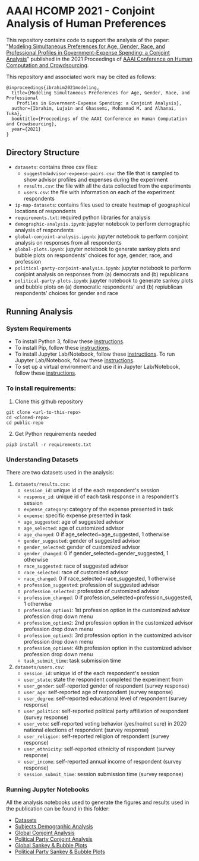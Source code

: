 # AAAI HCOMP 2021 - Conjoint Analysis of Human Preferences
This repository contains code to support the analysis of the paper: "[Modeling Simultaneous Preferences for Age, Gender, Race, and Professional Profiles in Government-Expense Spending: a Conjoint Analysis]()" published in the 2021 Proceedings of [AAAI Conference on Human Computation and Crowdsourcing](https://www.humancomputation.com/).

This repository and associated work may be cited as follows:
```
@inproceedings{ibrahim2021modeling,
  title={Modeling Simultaneous Preferences for Age, Gender, Race, and Professional 
    Profiles in Government-Expense Spending: a Conjoint Analysis},
  author={Ibrahim, Lujain and Ghassemi, Mohammad M. and Alhanai, Tuka},
  booktitle={Proceedings of the AAAI Conference on Human Computation and Crowdsourcing},
  year={2021}
}

```

## Directory Structure
* `datasets`: contains three csv files:
  * `suggestedadvisor-expense-pairs.csv`: the file that is sampled to show advisor profiles and expenses during the experiment
  * `results.csv`: the file with all the data collected from the experiments
  * `users.csv`: the file with information on each of the experiment respondents
* `ip-map-datasets`: contains files used to create heatmap of geographical locations of respondents
* `requirements.txt`: required python libraries for analysis
* `demographic-analysis.ipynb`: jupyter notebook to perform demographic analysis of respondents
* `global-conjoint-analysis.ipynb`: jupyter notebook to perform conjoint analysis on responses from all respondents
* `global-plots.ipynb`: jupyter notebook to generate sankey plots and bubble plots on respondents' choices for age, gender, race, and profession
* `political-party-conjoint-analysis.ipynb`: jupyter notebook to perform conjoint analysis on responses from (a) democrats and (b) republicans
* `political-party-plots.ipynb`: jupyter notebook to generate sankey plots and bubble plots on (a) democratic respondents' and (b) repiublican respondents' choices for gender and race

## Running Analysis
### System Requirements

* To install Python 3, follow these [instructions](https://realpython.com/installing-python/). 
* To install Pip, follow these [instructions](https://pip.pypa.io/en/stable/installing/).
* To install Jupyter Lab/Notebook, follow these [instructions](https://jupyterlab.readthedocs.io/en/stable/getting_started/installation.html). To run Jupyter Lab/Notebook, follow these [instructions](https://jupyter.readthedocs.io/en/latest/running.html). 
* To set up a virtual environment and use it in Jupyter Lab/Notebook, follow these [instructions](https://janakiev.com/blog/jupyter-virtual-envs/).


### To install requirements:

1. Clone this github repository 
```
git clone <url-to-this-repo>
cd <cloned-repo>
cd public-repo
```
2. Get Python requirements needed
```
pip3 install -r requirements.txt
```
### Understanding Datasets
There are two datasets used in the analysis: 
1. `datasets/results.csv`:
    * `session_id`: unique id of the each respondent's session
    * `response_id`: unique id of each task response in a respondent's session
    * `expense_category`: category of the expense presented in task
    * `expense`: specific expense presented in task
    * `age_suggested`: age of suggested advisor
    * `age_selected`: age of customized advisor
    * `age_changed`: 0 if age_selected=age_suggested, 1 otherwise
    * `gender_suggested`: gender of suggested advisor
    * `gender_selected`: gender of customized advisor
    * `gender_changed`: 0 if gender_selected=gender_suggested, 1 otherwise 
    * `race_suggested`: race of suggested advisor
    * `race_selected`: race of customized advisor
    * `race_changed`: 0 if race_selected=race_suggested, 1 otherwise
    * `profession_suggested`: profession of suggested advisor
    * `profession_selected`: profession of customized advisor
    * `profession_changed`: 0 if profession_selected=profession_suggested, 1 otherwise
    * `profession_option1`: 1st profession option in the customized advisor profession drop down menu 
    * `profession_option2`: 2nd profession option in the customized advisor profession drop down menu 
    * `profession_option3`: 3rd profession option in the customized advisor profession drop down menu 
    * `profession_option4`: 4th profession option in the customized advisor profession drop down menu 
    * `task_submit_time`: task submission time
3. `datasets/users.csv`:
    * `session_id`: unique id of the each respondent's session
    * `user_state`: state the respondent completed the experiment from 
    * `user_gender`: self-reported gender of respondent (survey response)
    * `user_age`: self-reported age of respondent (survey response)
    * `user_degree`: self-reported educational level of respondent (survey response)
    * `user_politics`: self-reported political party affiliation of respondent (survey response)
    * `user_vote`: self-reported voting behavior (yes/no/not sure) in 2020 national elections of respondent (survey response)
    * `user_religion`: self-reported religion of respondent (survey response)
    * `user_ethnicity`: self-reported ethnicity of respondent (survey response)
    * `user_income`: self-reported annual income of respondent (survey response)
    * `session_submit_time`: session submission time (survey response)

### Running Jupyter Notebooks
All the analysis notebooks used to generate the figures and results used in the publication can be found in this folder:
* [Datasets](datasets)
* [Subjects Demographic Analysis](demographic-analysis.ipynb)
* [Global Conjoint Analysis](global-conjoint-analysis.ipynb)
* [Political Party Conjoint Analysis](political-party-conjoint-analysis.ipynb)
* [Global Sankey & Bubble Plots](global-plots.ipynb)
* [Political Party Sankey & Bubble Plots](political-party-plots.ipynb)

